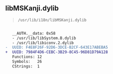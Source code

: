 ## libMSKanji.dylib

> `/usr/lib/i18n/libMSKanji.dylib`

```diff

   __AUTH.__data: 0x58
   - /usr/lib/libSystem.B.dylib
   - /usr/lib/libiconv.2.dylib
-  UUID: F4E8F26F-92D6-3DCE-B2CF-643E17ABEBA5
+  UUID: 7984F4D6-CEBC-3B29-8C45-96D81D79A128
   Functions: 12
   Symbols:   26
   CStrings:  1

```

